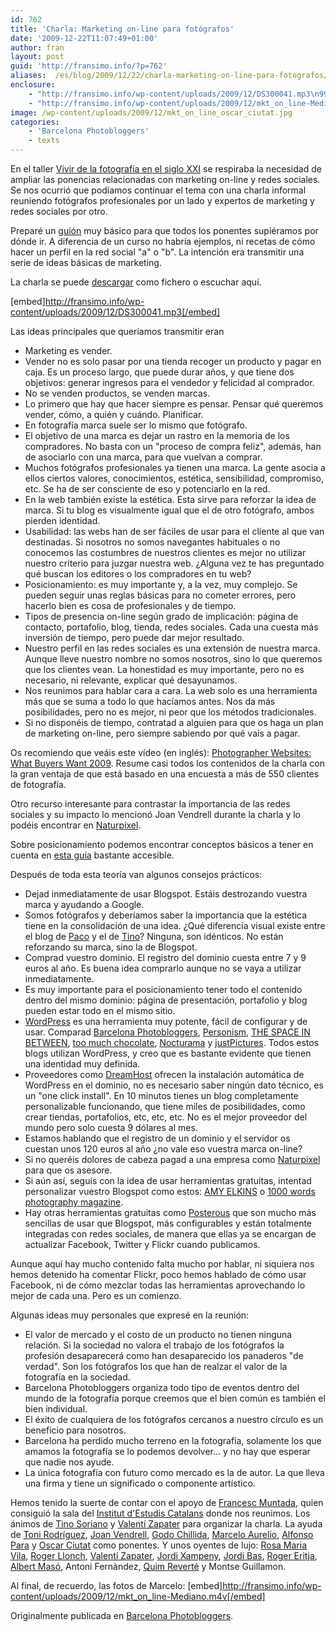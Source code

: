 ```yaml
---
id: 762
title: 'Charla: Marketing on-line para fotógrafos'
date: '2009-12-22T11:07:49+01:00'
author: fran
layout: post
guid: 'http://fransimo.info/?p=762'
aliases:  /es/blog/2009/12/22/charla-marketing-on-line-para-fotografos/
enclosure:
    - "http://fransimo.info/wp-content/uploads/2009/12/DS300041.mp3\n99233120\naudio/mpeg\n"
    - "http://fransimo.info/wp-content/uploads/2009/12/mkt_on_line-Mediano.m4v\n11550862\nvideo/mp4\n"
image: /wp-content/uploads/2009/12/mkt_on_line_oscar_ciutat.jpg
categories:
    - 'Barcelona Photobloggers'
    - texts
---
```


En el taller <a href="http://barcelonaphotobloggers.org/2009/11/02/vivir-de-la-fotografia-en-el-siglo-xxi-tecnica-estilo-personal-y-estrategias-de-marketing/">Vivir de la fotografía en el siglo XXI</a> se respiraba la necesidad de ampliar las ponencias relacionadas con marketing on-line y redes sociales. Se nos ocurrió que podíamos continuar el tema con una charla informal reuniendo fotógrafos profesionales por un lado y expertos de marketing y redes sociales por otro.

Preparé un <a href="http://fransimo.info/wp-content/uploads/2009/12/Script_Marketing_on_line_para_fotografos.pdf">guión</a> muy básico para que todos los ponentes supiéramos por dónde ir. A diferencia de un curso no habría ejemplos, ni recetas de cómo hacer un perfil en la red social "a" o "b". La intención era transmitir una serie de ideas básicas de marketing.

La charla se puede <a href="http://fransimo.info/wp-content/uploads/2009/12/DS300041.mp3">descargar</a> como fichero o escuchar aquí.

<!--more-->

[embed]http://fransimo.info/wp-content/uploads/2009/12/DS300041.mp3[/embed]

Las ideas principales que queríamos transmitir eran
<ul>
 	<li>Marketing es vender.</li>
 	<li>Vender no es solo pasar por una tienda recoger un producto y pagar en caja. Es un proceso largo, que puede durar años, y que tiene dos objetivos: generar ingresos para el vendedor y felicidad al comprador.</li>
 	<li>No se venden productos, se venden marcas.</li>
 	<li>Lo primero que hay que hacer siempre es pensar. Pensar qué queremos vender, cómo, a quién y cuándo. Planificar.</li>
 	<li>En fotografía marca suele ser lo mismo que fotógrafo.</li>
 	<li>El objetivo de una marca es dejar un rastro en la memoria de los compradores. No basta con un "proceso de compra feliz", además, han de asociarlo con una marca, para que vuelvan a comprar.</li>
 	<li>Muchos fotógrafos profesionales ya tienen una marca. La gente asocia a ellos ciertos valores, conocimientos, estética, sensibilidad, compromiso, etc. Se ha de ser consciente de eso y potenciarlo en la red.</li>
 	<li>En la web también existe la estética. Esta sirve para reforzar la idea de marca. Si tu blog es visualmente igual que el de otro fotógrafo, ambos pierden identidad.</li>
 	<li>Usabilidad: las webs han de ser fáciles de usar para el cliente al que van destinadas. Si nosotros no somos navegantes habituales o no conocemos las costumbres de nuestros clientes es mejor no utilizar nuestro criterio para juzgar nuestra web. ¿Alguna vez te has preguntado qué buscan los editores o los compradores en tu web?</li>
 	<li>Posicionamiento: es muy importante y, a la vez, muy complejo. Se pueden seguir unas reglas básicas para no cometer errores, pero hacerlo bien es cosa de profesionales y de tiempo.</li>
 	<li>Tipos de presencia on-line según grado de implicación: página de contacto, portafolio, blog, tienda, redes sociales. Cada una cuesta más inversión de tiempo, pero puede dar mejor resultado.</li>
 	<li>Nuestro perfil en las redes sociales es una extensión de nuestra marca. Aunque lleve nuestro nombre no somos nosotros, sino lo que queremos que los clientes vean. La honestidad es muy importante, pero no es necesario, ni relevante, explicar qué desayunamos.</li>
 	<li>Nos reunimos para hablar cara a cara. La web solo es una herramienta más que se suma a todo lo que hacíamos antes. Nos da más posibilidades, pero no es mejor, ni peor que los métodos tradicionales.</li>
 	<li>Si no disponéis de tiempo, contratad a alguien para que os haga un plan de marketing on-line, pero siempre sabiendo por qué vais a pagar.</li>
</ul>
Os recomiendo que veáis este vídeo (en inglés): <a href="http://vimeo.com/3824237">Photographer Websites: What Buyers Want 2009</a>. Resume casi todos los contenidos de la charla con la gran ventaja de que está basado en una encuesta a más de 550 clientes de fotografía.

Otro recurso interesante para contrastar la importancia de las redes sociales y su impacto lo mencionó Joan Vendrell durante la charla y lo podéis encontrar en <a href="http://naturpixel.com/2009/12/18/fotografia-y-redes-sociales-resultado-encuesta-2009/">Naturpixel</a>.

Sobre posicionamiento podemos encontrar conceptos básicos a tener en cuenta en <a href="http://www.manualdeposicionamiento.com/guia-de-referencia-seo/">esta guía</a> bastante accesible.

Después de toda esta teoría van algunos consejos prácticos:
<ul>
 	<li>Dejad inmediatamente de usar Blogspot. Estáis destrozando vuestra marca y ayudando a Google.</li>
 	<li>Somos fotógrafos y deberíamos saber la importancia que la estética tiene en la consolidación de una idea. ¿Qué diferencia visual existe entre el blog de <a href="http://pacoelvirafoto.blogspot.com/">Paco</a> y el de <a href="http://tinosoriano.blogspot.com/">Tino</a>? Ninguna, son idénticos. No están reforzando su marca, sino la de Blogspot.</li>
 	<li>Comprad vuestro dominio. El registro del dominio cuesta entre 7 y 9 euros al año. Es buena idea comprarlo aunque no se vaya a utilizar inmediatamente.</li>
 	<li>Es muy importante para el posicionamiento tener todo el contenido dentro del mismo dominio: página de presentación, portafolio y blog pueden estar todo en el mismo sitio.</li>
 	<li><a href="http://wordpress.org/">WordPress</a> es una herramienta muy potente, fácil de configurar y de usar. Comparad <a href="http://barcelonaphotobloggers.org/">Barcelona Photobloggers</a>, <a href="http://www.personism.com/">Personism</a>, <a href="http://the-space-in-between.com/">THE SPACE IN BETWEEN</a>, <a href="http://toomuchchocolate.org/">too much chocolate</a>, <a href="http://www.marceloaurelio.com/nocturama/">Nocturama</a> y <a href="http://justpictures.es/">justPictures</a>. Todos estos blogs utilizan WordPress, y creo que es bastante evidente que tienen una identidad muy definida.</li>
 	<li>Proveedores como <a href="http://www.dreamhost.com/">DreamHost</a> ofrecen la instalación automática de WordPress en el dominio, no es necesario saber ningún dato técnico, es un "one click install". En 10 minutos tienes un blog completamente personalizable funcionando, que tiene miles de posibilidades, como crear tiendas, portafolios, etc, etc, etc. No es el mejor proveedor del mundo pero solo cuesta 9 dólares al mes.</li>
 	<li>Estamos hablando que el registro de un dominio y el servidor os cuestan unos 120 euros al año ¿no vale eso vuestra marca on-line?</li>
 	<li>Si no queréis dolores de cabeza pagad a una empresa como <a href="http://naturpixel.com/servicios-a-empresas/">Naturpixel</a> para que os asesore.</li>
 	<li>Si aún así, seguís con la idea de usar herramientas gratuitas, intentad personalizar vuestro Blogspot como estos: <a href="http://amyelkins.blogspot.com/">AMY ELKINS</a> o <a href="http://1000wordsphotographymagazine.blogspot.com/">1000 words photography magazine</a>.</li>
 	<li>Hay otras herramientas gratuitas como <a href="http://posterous.com/">Posterous</a> que son mucho más sencillas de usar que Blogspot, más configurables y están totalmente integradas con redes sociales, de manera que ellas ya se encargan de actualizar Facebook, Twitter y Flickr cuando publicamos.</li>
</ul>
Aunque aquí hay mucho contenido falta mucho por hablar, ni siquiera nos hemos detenido ha comentar Flickr, poco hemos hablado de cómo usar Facebook, ni de cómo mezclar todas las herramientas aprovechando lo mejor de cada una. Pero es un comienzo.

Algunas ideas muy personales que expresé en la reunión:
<ul>
 	<li>El valor de mercado y el costo de un producto no tienen ninguna relación. Si la sociedad no valora el trabajo de los fotógrafos la profesión desaparecerá como han desaparecido los panaderos "de verdad". Son los fotógrafos los que han de realzar el valor de la fotografía en la sociedad.</li>
 	<li>Barcelona Photobloggers organiza todo tipo de eventos dentro del mundo de la fotografía porque creemos que el bien común es también el bien individual.</li>
 	<li>El éxito de cualquiera de los fotógrafos cercanos a nuestro círculo es un beneficio para nosotros.</li>
 	<li>Barcelona ha perdido mucho terreno en la fotografía, solamente los que amamos la fotografía se lo podemos devolver... y no hay que esperar que nadie nos ayude.</li>
 	<li>La única fotografía con futuro como mercado es la de autor. La que lleva una firma y tiene un significado o componente artístico.</li>
</ul>
Hemos tenido la suerte de contar con el apoyo de <a href="http://www.sincronia.cat/">Francesc Muntada</a>, quien consiguió la sala del <a href="http://www.iec.cat/">Institut d'Estudis Catalans</a> donde nos reunimos. Los ánimos de <a href="http://tinosoriano.com/">Tino Soriano</a> y <a href="http://www.shan.cat/">Valentí Zapater</a> para organizar la charla. La ayuda de <a href="http://www.tobiasfeijoo.es/">Toni Rodríguez</a>, <a href="http://naturpixel.com/">Joan Vendrell</a>, <a href="http://godochillida.aminus3.com/">Godo Chillida</a>, <a href="http://www.marceloaurelio.com/nocturama/">Marcelo Aurelio</a>, <a href="http://alfonsopara.info/">Alfonso Para</a> y <a href="http://nitifixis.com/">Oscar Ciutat</a> como ponentes. Y unos oyentes de lujo: <a href="http://enfocant.blogspot.com/">Rosa Maria Vila</a>, <a href="http://www.rogerllonch.com/">Roger Llonch</a>, <a href="http://www.shan.cat/">Valentí Zapater</a>, <a href="http://xampeny.blogspot.com/">Jordi Xampeny</a>, <a href="http://www.jordibas.net/ca/homepage">Jordi Bas</a>, <a href="http://www.eritja.com/">Roger Eritja</a>, <a href="http://www.foreste.com/maso/indice.htm">Albert Masó</a>, Antoni Fernàndez, <a href="http://www.fotonatura.org/miembros/fichas/7934/">Quim Reverté</a> y Montse Guillamon.

Al final, de recuerdo, las fotos de Marcelo:
[embed]http://fransimo.info/wp-content/uploads/2009/12/mkt_on_line-Mediano.m4v[/embed]

Originalmente publicada en <a href="http://barcelonaphotobloggers.org/?p=2598">Barcelona Photobloggers</a>.
